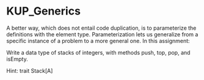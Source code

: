 # KUP_Generics

A better way, which does not entail code duplication, is to parameterize the definitions with the element type. Parameterization lets us generalize from a specific instance of a problem to a more general one. In this assignment:


Write a data type of stacks
of integers, with methods push, top, pop, and isEmpty.


Hint: trait Stack[A]
